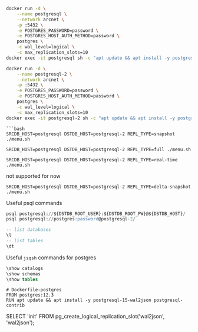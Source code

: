 
```bash
docker run -d \
    --name postgresql \
    --network arcnet \
    -p :5432 \
    -e POSTGRES_PASSWORD=password \
    -e POSTGRES_HOST_AUTH_METHOD=password \
    postgres \
    -c wal_level=logical \
    -c max_replication_slots=10 
docker exec -it postgresql sh -c "apt update && apt install -y postgresql-15-wal2json postgresql-contrib"

docker run -d \
    --name postgresql-2 \
    --network arcnet \
    -p :5432 \
    -e POSTGRES_PASSWORD=password \
    -e POSTGRES_HOST_AUTH_METHOD=password \
    postgres \
    -c wal_level=logical \
    -c max_replication_slots=10 
docker exec -it postgresql-2 sh -c "apt update && apt install -y postgresql-15-wal2json postgresql-contrib"

```

```
```bash
SRCDB_HOST=postgresql DSTDB_HOST=postgresql-2 REPL_TYPE=snapshot ./menu.sh

SRCDB_HOST=postgresql DSTDB_HOST=postgresql-2 REPL_TYPE=full ./menu.sh

SRCDB_HOST=postgresql DSTDB_HOST=postgresql-2 REPL_TYPE=real-time ./menu.sh
```

not supported for now
```
SRCDB_HOST=postgresql DSTDB_HOST=postgresql-2 REPL_TYPE=delta-snapshot ./menu.sh
```

Useful psql commands
```sql
psql postgresql://${DSTDB_ROOT_USER}:${DSTDB_ROOT_PW}@${DSTDB_HOST}/
psql postgresql://postgres:password@postgresql-2/

-- list databases
\l 
-- list tables
\dt
```

Useful `jsqsh` commands for postgres
```sql
\show catalogs
\show schemas
\show tables
```

```
# Dockerfile-postgres
FROM postgres:12.3
RUN apt update && apt install -y postgresql-15-wal2json postgresql-contrib
```

SELECT 'init' FROM pg_create_logical_replication_slot('wal2json', 'wal2json');
